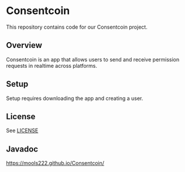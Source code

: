 # Consentcoin

This repository contains code for our Consentcoin project.

## Overview

Consentcoin is an app that allows users to send and receive permission requests in realtime across platforms.

## Setup

Setup requires downloading the app and creating a user.

## License

See [LICENSE](LICENSE)

## Javadoc

https://mools222.github.io/Consentcoin/
